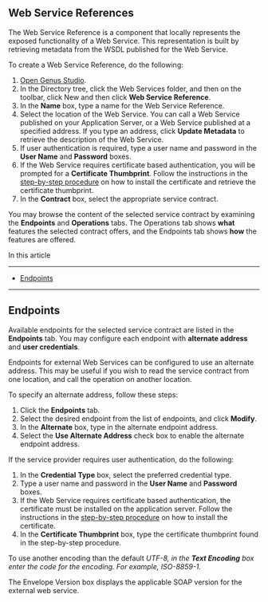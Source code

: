 ## Web Service References

The Web Service Reference is a component that locally represents the exposed functionality of a Web Service. This representation is built by retrieving metadata from the WSDL published for the Web Service.

To create a Web Service Reference, do the following:

1.  [Open Genus Studio](../genus-studio-basics/how-to-open-genus-studio.md).
2.  In the Directory tree, click the Web Services folder, and then on the toolbar, click New and then click **Web Service Reference**.
3.  In the **Name** box, type a name for the Web Service Reference.
4.  Select the location of the Web Service. You can call a Web Service published on your Application Server, or a Web Service published at a specified address. If you type an address, click **Update Metadata** to retrieve the description of the Web Service.
5.  If user authentication is required, type a user name and password in the **User Name** and **Password** boxes.
6.  If the Web Service requires certificate based authentication, you will be prompted for a **Certificate Thumbprint**. Follow the instructions in the [step-by-step procedure](../data-marts/consuming-web-services-with-certificate-based-authentication.md "Consuming Web Services with certificate based authentication") on how to install the certificate and retrieve the certificate thumbprint.
7.  In the **Contract** box, select the appropriate service contract.

You may browse the content of the selected service contract by examining the **Endpoints** and **Operations** tabs. The Operations tab shows **what** features the selected contract offers, and the Endpoints tab shows **how** the features are offered.  

In this article

* * *

*   [Endpoints](#endpoints)

* * *

## Endpoints

Available endpoints for the selected service contract are listed in the **Endpoints** tab. You may configure each endpoint with **alternate address** and **user credentials**.

Endpoints for external Web Services can be configured to use an alternate address. This may be useful if you wish to read the service contract from one location, and call the operation on another location.

To specify an alternate address, follow these steps:

1.  Click the **Endpoints** tab.
2.  Select the desired endpoint from the list of endpoints, and click **Modify**.
3.  In the **Alternate** box, type in the alternate endpoint address.
4.  Select the **Use Alternate Address** check box to enable the alternate endpoint address.

If the service provider requires user authentication, do the following:

1.  In the **Credential** **Type** box, select the preferred credential type.
2.  Type a user name and password in the **User Name** and **Password** boxes.
3.  If the Web Service requires certificate based authentication, the certificate must be installed on the application server. Follow the instructions in the [step-by-step procedure](../data-marts/consuming-web-services-with-certificate-based-authentication.md "Consuming Web Services with certificate based authentication") on how to install the certificate.
4.  In the **Certificate Thumbprint** box, type the certificate thumbprint found in the step-by-step procedure.  

To use another encoding than the default <span style="FONT-STYLE: italic">UTF-8, in the **Text Encoding** box enter the code for the encoding. For example, <span style="FONT-STYLE: italic">ISO-8859-1.

The Envelope Version box displays the applicable SOAP version for the external web service.

